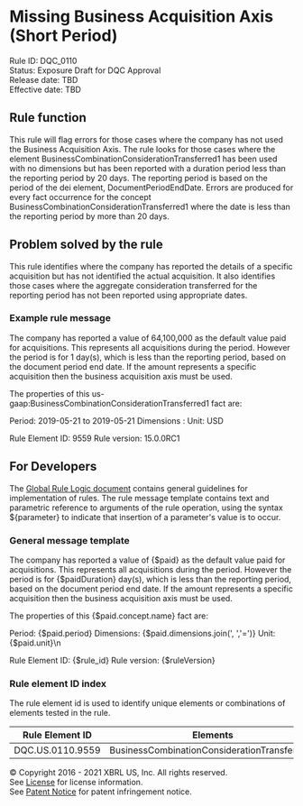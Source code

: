 # Missing Business Acquisition Axis (Short Period)  
Rule ID: DQC_0110  
Status: Exposure Draft for DQC Approval  
Release date: TBD   
Effective date: TBD  
  
## Rule function
This rule will flag errors for those cases where the company has not used the Business Acquisition Axis. The rule looks for those cases where the element BusinessCombinationConsiderationTransferred1 has been used with no dimensions but has been reported with a duration period less than the reporting period by 20 days. The reporting period is based on the period of the dei element, DocumentPeriodEndDate. Errors are produced for every fact occurrence for the concept BusinessCombinationConsiderationTransferred1 where the date is less than the reporting period by more than 20 days.

## Problem solved by the rule
This rule identifies where the company has reported the details of a specific acquisition but has not identified the actual acquisition. It also identifies those cases where the aggregate consideration transferred for the reporting period has not been reported using appropriate dates.

### Example rule message
The company has reported a value of  64,100,000 as the default value paid for acquisitions. This represents all acquisitions during the period.  However the period is for 1 day(s), which is less than the reporting period, based on the document period end date.  If the amount represents a specific acquisition then the business acquisition axis must be used.

The properties of this us-gaap:BusinessCombinationConsiderationTransferred1 fact are:

Period: 2019-05-21 to 2019-05-21
Dimensions : 
Unit: USD

Rule Element ID: 9559
Rule version: 15.0.0RC1

## For Developers  
The [Global Rule Logic document](https://github.com/DataQualityCommittee/dqc_us_rules/blob/master/docs/GlobalRuleLogic.md) contains general guidelines for implementation of rules. The rule message template contains text and parametric reference to arguments of the rule operation, using the syntax ${parameter} to indicate that insertion of a parameter's value is to occur.  
  
### General message template  
The company has reported a value of  {$paid} as the default value paid for acquisitions. This represents all acquisitions during the period.  However the period is for {$paidDuration} day(s), which is less than the reporting period, based on the document period end date.  If the amount represents a specific acquisition then the business acquisition axis must be used.

The properties of this {$paid.concept.name} fact are:

Period: {$paid.period}
Dimensions: {$paid.dimensions.join(', ','=')}
Unit: {$paid.unit}\n

Rule Element ID: {$rule_id}
Rule version: {$ruleVersion}
  
### Rule element ID index  
The rule element id is used to identify unique elements or combinations of elements tested in the rule.

|Rule Element ID|Elements|
|--- |--- |
|DQC.US.0110.9559|BusinessCombinationConsiderationTransferred1|
  
© Copyright 2016 - 2021 XBRL US, Inc. All rights reserved.   
See [License](https://xbrl.us/dqc-license) for license information.  
See [Patent Notice](https://xbrl.us/dqc-patent) for patent infringement notice.  